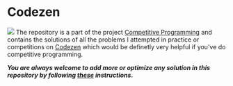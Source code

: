 # Codezen
![](https://classroom.codingninjas.in/assets-app/images/CNLOGO.svg)
The repository is a part of the project [Competitive Programming](https://github.com/users/Aman9026/projects/3) and contains the solutions of all the problems I attempted in practice or competitions on [Codezen](https://codezen.codingninjas.com/dashboard) which would be definetly very helpful if you've do competitive programming. 

***You are always welcome to add more or optimize any solution in this repository by following [these](https://github.com/Aman9026/Codezen/blob/master/CONTRIBUTING.md) instructions.***

